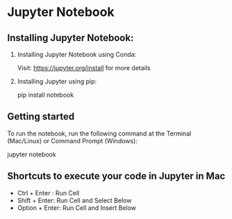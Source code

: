 # Jupyter Notebook

## Installing Jupyter Notebook:

1. Installing Jupyter Notebook using Conda:

    Visit: https://jupyter.org/install for more details

2. Installing Jupyter using pip:

    pip install notebook


## Getting started

To run the notebook, run the following command at the Terminal (Mac/Linux) or Command Prompt (Windows):

jupyter notebook


## Shortcuts to execute your code in Jupyter in Mac

* Ctrl + Enter : Run Cell
* Shift + Enter: Run Cell and Select Below
* Option + Enter: Run Cell and Insert Below

